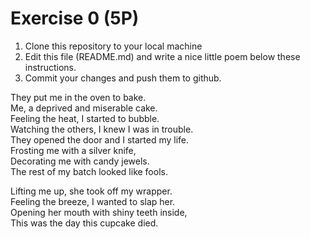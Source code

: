  # Exercise 0 (5P)

1) Clone this repository to your local machine
2) Edit this file (README.md) and write a nice little poem below these instructions.
3) Commit your changes and push them to github.

They put me in the oven to bake.\
Me, a deprived and miserable cake.\
Feeling the heat, I started to bubble.\
Watching the others, I knew I was in trouble.
\
They opened the door and I started my life.\
Frosting me with a silver knife,\
Decorating me with candy jewels.\
The rest of my batch looked like fools.

Lifting me up, she took off my wrapper.\
Feeling the breeze, I wanted to slap her.\
Opening her mouth with shiny teeth inside,\
This was the day this cupcake died.
